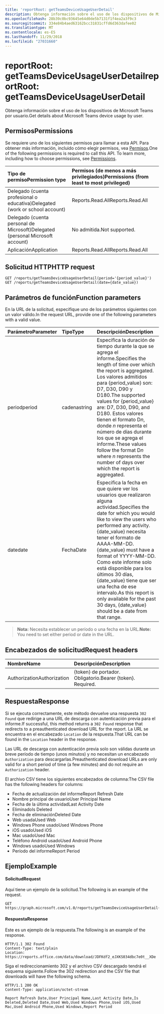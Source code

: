 ```yaml
---
title: 'reportRoot: getTeamsDeviceUsageUserDetail'
description: Obtenga información sobre el uso de los dispositivos de Microsoft Teams por usuario.
ms.openlocfilehash: 28b39c0bc93645e64d0de5b7131f1f4ea2a3f9c3
ms.sourcegitcommit: 334e84b4aed63162bcc31831cffd6d363dafee02
ms.translationtype: MT
ms.contentlocale: es-ES
ms.lasthandoff: 11/29/2018
ms.locfileid: "27031660"
---
```

# <a name="reportroot-getteamsdeviceusageuserdetail"></a><span data-ttu-id="10007-103">reportRoot: getTeamsDeviceUsageUserDetail</span><span class="sxs-lookup"><span data-stu-id="10007-103">reportRoot: getTeamsDeviceUsageUserDetail</span></span>

<span data-ttu-id="10007-104">Obtenga información sobre el uso de los dispositivos de Microsoft Teams por usuario.</span><span class="sxs-lookup"><span data-stu-id="10007-104">Get details about Microsoft Teams device usage by user.</span></span>

## <a name="permissions"></a><span data-ttu-id="10007-105">Permisos</span><span class="sxs-lookup"><span data-stu-id="10007-105">Permissions</span></span>

<span data-ttu-id="10007-p101">Se requiere uno de los siguientes permisos para llamar a esta API. Para obtener más información, incluido cómo elegir permisos, vea [Permisos](/graph/permissions-reference).</span><span class="sxs-lookup"><span data-stu-id="10007-p101">One of the following permissions is required to call this API. To learn more, including how to choose permissions, see [Permissions](/graph/permissions-reference).</span></span>

| <span data-ttu-id="10007-108">Tipo de permiso</span><span class="sxs-lookup"><span data-stu-id="10007-108">Permission type</span></span>                        | <span data-ttu-id="10007-109">Permisos (de menos a más privilegiados)</span><span class="sxs-lookup"><span data-stu-id="10007-109">Permissions (from least to most privileged)</span></span> |
| :------------------------------------- | :--------------------------------------- |
| <span data-ttu-id="10007-110">Delegado (cuenta profesional o educativa)</span><span class="sxs-lookup"><span data-stu-id="10007-110">Delegated (work or school account)</span></span>     | <span data-ttu-id="10007-111">Reports.Read.All</span><span class="sxs-lookup"><span data-stu-id="10007-111">Reports.Read.All</span></span>                         |
| <span data-ttu-id="10007-112">Delegado (cuenta personal de Microsoft)</span><span class="sxs-lookup"><span data-stu-id="10007-112">Delegated (personal Microsoft account)</span></span> | <span data-ttu-id="10007-113">No admitida.</span><span class="sxs-lookup"><span data-stu-id="10007-113">Not supported.</span></span>                           |
| <span data-ttu-id="10007-114">Aplicación</span><span class="sxs-lookup"><span data-stu-id="10007-114">Application</span></span>                            | <span data-ttu-id="10007-115">Reports.Read.All</span><span class="sxs-lookup"><span data-stu-id="10007-115">Reports.Read.All</span></span>                         |

## <a name="http-request"></a><span data-ttu-id="10007-116">Solicitud HTTP</span><span class="sxs-lookup"><span data-stu-id="10007-116">HTTP request</span></span>

<!-- { "blockType": "samples" } -->

```http
GET /reports/getTeamsDeviceUsageUserDetail(period='{period_value}')
GET /reports/getTeamsDeviceUsageUserDetail(date={date_value})
```

## <a name="function-parameters"></a><span data-ttu-id="10007-117">Parámetros de función</span><span class="sxs-lookup"><span data-stu-id="10007-117">Function parameters</span></span>

<span data-ttu-id="10007-118">En la URL de la solicitud, especifique uno de los parámetros siguientes con un valor válido.</span><span class="sxs-lookup"><span data-stu-id="10007-118">In the request URL, provide one of the following parameters with a valid value.</span></span>

| <span data-ttu-id="10007-119">Parámetro</span><span class="sxs-lookup"><span data-stu-id="10007-119">Parameter</span></span> | <span data-ttu-id="10007-120">Tipo</span><span class="sxs-lookup"><span data-stu-id="10007-120">Type</span></span>   | <span data-ttu-id="10007-121">Descripción</span><span class="sxs-lookup"><span data-stu-id="10007-121">Description</span></span>                              |
| :-------- | :----- | :--------------------------------------- |
| <span data-ttu-id="10007-122">period</span><span class="sxs-lookup"><span data-stu-id="10007-122">period</span></span>    | <span data-ttu-id="10007-123">cadena</span><span class="sxs-lookup"><span data-stu-id="10007-123">string</span></span> | <span data-ttu-id="10007-124">Especifica la duración de tiempo durante la que se agrega el informe.</span><span class="sxs-lookup"><span data-stu-id="10007-124">Specifies the length of time over which the report is aggregated.</span></span> <span data-ttu-id="10007-125">Los valores admitidos para {period_value} son: D7, D30, D90 y D180.</span><span class="sxs-lookup"><span data-stu-id="10007-125">The supported values for {period_value} are: D7, D30, D90, and D180.</span></span> <span data-ttu-id="10007-126">Estos valores tienen el formato D*n*, donde *n* representa el número de días durante los que se agrega el informe.</span><span class="sxs-lookup"><span data-stu-id="10007-126">These values follow the format D*n* where *n* represents the number of days over which the report is aggregated.</span></span> |
| <span data-ttu-id="10007-127">date</span><span class="sxs-lookup"><span data-stu-id="10007-127">date</span></span>      | <span data-ttu-id="10007-128">Fecha</span><span class="sxs-lookup"><span data-stu-id="10007-128">Date</span></span>   | <span data-ttu-id="10007-129">Especifica la fecha en que quiere ver los usuarios que realizaron alguna actividad.</span><span class="sxs-lookup"><span data-stu-id="10007-129">Specifies the date for which you would like to view the users who performed any activity.</span></span> <span data-ttu-id="10007-130">{date_value} necesita tener el formato de AAAA-MM-DD.</span><span class="sxs-lookup"><span data-stu-id="10007-130">{date_value} must have a format of YYYY-MM-DD.</span></span> <span data-ttu-id="10007-131">Como este informe solo está disponible para los últimos 30 días, {date_value} tiene que ser una fecha de ese intervalo.</span><span class="sxs-lookup"><span data-stu-id="10007-131">As this report is only available for the past 30 days, {date_value} should be a date from that range.</span></span> |

> <span data-ttu-id="10007-132">**Nota:** Necesita establecer un período o una fecha en la URL.</span><span class="sxs-lookup"><span data-stu-id="10007-132">**Note:** You need to set either period or date in the URL.</span></span>

## <a name="request-headers"></a><span data-ttu-id="10007-133">Encabezados de solicitud</span><span class="sxs-lookup"><span data-stu-id="10007-133">Request headers</span></span>

| <span data-ttu-id="10007-134">Nombre</span><span class="sxs-lookup"><span data-stu-id="10007-134">Name</span></span>          | <span data-ttu-id="10007-135">Descripción</span><span class="sxs-lookup"><span data-stu-id="10007-135">Description</span></span>               |
| :------------ | :------------------------ |
| <span data-ttu-id="10007-136">Authorization</span><span class="sxs-lookup"><span data-stu-id="10007-136">Authorization</span></span> | <span data-ttu-id="10007-p104">{token} de portador. Obligatorio.</span><span class="sxs-lookup"><span data-stu-id="10007-p104">Bearer {token}. Required.</span></span> |

## <a name="response"></a><span data-ttu-id="10007-139">Respuesta</span><span class="sxs-lookup"><span data-stu-id="10007-139">Response</span></span>

<span data-ttu-id="10007-140">Si se ejecuta correctamente, este método devuelve una respuesta `302 Found` que redirige a una URL de descarga con autenticación previa para el informe.</span><span class="sxs-lookup"><span data-stu-id="10007-140">If successful, this method returns a `302 Found` response that redirects to a preauthenticated download URL for the report.</span></span> <span data-ttu-id="10007-141">La URL se encuentra en el encabezado `Location` de la respuesta.</span><span class="sxs-lookup"><span data-stu-id="10007-141">That URL can be found in the `Location` header in the response.</span></span>

<span data-ttu-id="10007-142">Las URL de descarga con autenticación previa solo son válidas durante un breve período de tiempo (unos minutos) y no necesitan un encabezado `Authorization` para descargarlas.</span><span class="sxs-lookup"><span data-stu-id="10007-142">Preauthenticated download URLs are only valid for a short period of time (a few minutes) and do not require an `Authorization` header.</span></span>

<span data-ttu-id="10007-143">El archivo CSV tiene los siguientes encabezados de columna:</span><span class="sxs-lookup"><span data-stu-id="10007-143">The CSV file has the following headers for columns:</span></span>

- <span data-ttu-id="10007-144">Fecha de actualización del informe</span><span class="sxs-lookup"><span data-stu-id="10007-144">Report Refresh Date</span></span>
- <span data-ttu-id="10007-145">Nombre principal de usuario</span><span class="sxs-lookup"><span data-stu-id="10007-145">User Principal Name</span></span>
- <span data-ttu-id="10007-146">Fecha de la última actividad</span><span class="sxs-lookup"><span data-stu-id="10007-146">Last Activity Date</span></span>
- <span data-ttu-id="10007-147">Eliminado</span><span class="sxs-lookup"><span data-stu-id="10007-147">Is Deleted</span></span>
- <span data-ttu-id="10007-148">Fecha de eliminación</span><span class="sxs-lookup"><span data-stu-id="10007-148">Deleted Date</span></span>
- <span data-ttu-id="10007-149">Web usada</span><span class="sxs-lookup"><span data-stu-id="10007-149">Used Web</span></span>
- <span data-ttu-id="10007-150">Windows Phone usado</span><span class="sxs-lookup"><span data-stu-id="10007-150">Used Windows Phone</span></span>
- <span data-ttu-id="10007-151">iOS usado</span><span class="sxs-lookup"><span data-stu-id="10007-151">Used iOS</span></span>
- <span data-ttu-id="10007-152">Mac usado</span><span class="sxs-lookup"><span data-stu-id="10007-152">Used Mac</span></span>
- <span data-ttu-id="10007-153">Teléfono Android usado</span><span class="sxs-lookup"><span data-stu-id="10007-153">Used Android Phone</span></span>
- <span data-ttu-id="10007-154">Windows usado</span><span class="sxs-lookup"><span data-stu-id="10007-154">Used Windows</span></span>
- <span data-ttu-id="10007-155">Período del informe</span><span class="sxs-lookup"><span data-stu-id="10007-155">Report Period</span></span>

## <a name="example"></a><span data-ttu-id="10007-156">Ejemplo</span><span class="sxs-lookup"><span data-stu-id="10007-156">Example</span></span>

#### <a name="request"></a><span data-ttu-id="10007-157">Solicitud</span><span class="sxs-lookup"><span data-stu-id="10007-157">Request</span></span>

<span data-ttu-id="10007-158">Aquí tiene un ejemplo de la solicitud.</span><span class="sxs-lookup"><span data-stu-id="10007-158">The following is an example of the request.</span></span>

<!-- {
  "blockType": "request",
  "name": "reportroot_getteamsdeviceusageuserdetail"
}-->

```http
GET https://graph.microsoft.com/v1.0/reports/getTeamsDeviceUsageUserDetail(period='D7')
```

#### <a name="response"></a><span data-ttu-id="10007-159">Respuesta</span><span class="sxs-lookup"><span data-stu-id="10007-159">Response</span></span>

<span data-ttu-id="10007-160">Este es un ejemplo de la respuesta.</span><span class="sxs-lookup"><span data-stu-id="10007-160">The following is an example of the response.</span></span>

<!-- {
  "blockType": "response",
  "truncated": true,
  "@odata.type": "microsoft.graph.report"
} -->

```http
HTTP/1.1 302 Found
Content-Type: text/plain
Location: https://reports.office.com/data/download/JDFKdf2_eJXKS034dbc7e0t__XDe
```

<span data-ttu-id="10007-161">Siga el redireccionamiento 302 y el archivo CSV descargado tendrá el esquema siguiente.</span><span class="sxs-lookup"><span data-stu-id="10007-161">Follow the 302 redirection and the CSV file that downloads will have the following schema.</span></span>

<!-- { "blockType": "ignored" } --> 

```http
HTTP/1.1 200 OK
Content-Type: application/octet-stream

Report Refresh Date,User Principal Name,Last Activity Date,Is Deleted,Deleted Date,Used Web,Used Windows Phone,Used iOS,Used Mac,Used Android Phone,Used Windows,Report Period
```

